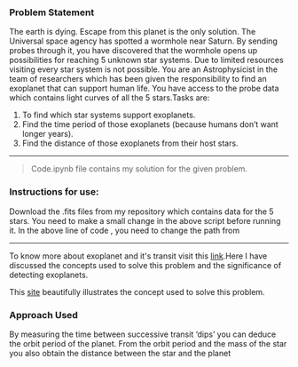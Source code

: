 ### Problem Statement

The earth is dying. Escape from this planet is the only solution. The Universal space
agency has spotted a wormhole near Saturn. By sending probes through it, you have
discovered that the wormhole opens up possibilities for reaching 5 unknown star systems. Due to limited resources visiting every star system is not possible. You are an Astrophysicist in the team of researchers which has been given the responsibility
to find an exoplanet that can support human life. You have access to the probe data which
contains light curves of all the 5 stars.Tasks are:
1. To find which star systems support exoplanets. 
2. Find the time period of those exoplanets (because humans don’t want longer
years). 
3. Find the distance of those exoplanets from their host stars.

----
>Code.ipynb file contains my solution for the given problem.



### Instructions for use:
Download the .fits files from my repository which contains data for the 5 stars.
You need to make a small change in the above script before running it.
In the above line of code , you need to change the path from

----
To know more about exoplanet and it's transit visit this [link](https://docs.google.com/document/d/1yuy11cfP6FC4a8llFTEoOpWIL79jCH24e_oZ80vzVcU/edit?usp=sharing).Here I have discussed the concepts used to solve this problem and the significance of detecting exoplanets.

This [site](https://viewspace.org/interactives/unveiling_invisible_universe/detecting_other_worlds/transiting_exoplanet) beautifully illustrates the concept used to solve this problem.

### Approach Used

By measuring the time between successive transit ‘dips’ you can deduce the orbit period of the planet. From the orbit period and the mass of the star you also obtain the distance between the star and the planet

